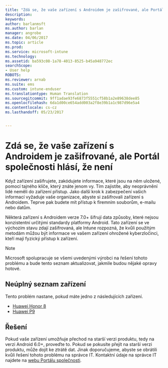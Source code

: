 ```yaml
---
title: "Zdá se, že vaše zařízení s Androidem je zašifrované, ale Portál společnosti hlásí, že není"
description: 
keywords: 
author: barlanmsft
ms.author: barlan
manager: angrobe
ms.date: 04/06/2017
ms.topic: article
ms.prod: 
ms.service: microsoft-intune
ms.technology: 
ms.assetid: ba593c08-1a78-4013-8525-b45a948772ec
searchScope:
- User help
ROBOTS: 
ms.reviewer: arnab
ms.suite: ems
ms.custom: intune-enduser
ms.translationtype: Human Translation
ms.sourcegitcommit: 9ff1adae93fe6873f5551cf58b1a2e89638dee85
ms.openlocfilehash: 6da1d00ce654add003a2f8e39b1a1c987d96e5a4
ms.contentlocale: cs-cz
ms.lasthandoff: 05/23/2017


---
```



# <a name="your-android-device-seems-to-be-encrypted-but-company-portal-says-otherwise"></a>Zdá se, že vaše zařízení s Androidem je zašifrované, ale Portál společnosti hlásí, že není

Když zařízení zašifrujete, zakódujete informace, které jsou na něm uložené, pomocí tajného klíče, který znáte jenom vy. Tím zajistíte, aby neoprávnění lidé neměli do zařízení přístup. Jako další krok k zabezpečení vašich informací vyžaduje vaše organizace, abyste si zašifrovali zařízení s Androidem. Teprve pak budete mít přístup k firemním souborům, e-mailu nebo datům.

Některá zařízení s Androidem verze 7.0+ šifrují data způsoby, které nejsou konzistentní určitými standardy platformy Android. Tato zařízení se ve výchozím stavu zdají zašifrovaná, ale Intune rozpozná, že kvůli použitým metodám můžou být informace ve vašem zařízení ohrožené kyberzločinci, kteří mají fyzický přístup k zařízení.

> [!Note]
> Microsoft spolupracuje se všemi uvedenými výrobci na řešení tohoto problému a bude tento seznam aktualizovat, jakmile budou nějaké opravy hotové.

## <a name="an-incomplete-list-of-devices"></a>Neúplný seznam zařízení

Tento problém nastane, pokud máte jedno z následujících zařízení.

- [Huawei Honor 8](http://consumer.huawei.com/en/support/mobile-phones/honor8_en-sup.htm)
- [Huawei P9](http://consumer.huawei.com/mobile-phones/p9/index.html)

## <a name="solutions"></a>Řešení

Pokud vaše zařízení umožňuje přechod na starší verzi produktu, tedy na verzi Android 6.0+, proveďte to. Pokud se pokusíte přejít na starší verzi produktu, může dojít ke ztrátě dat. Jinak doporučujeme, abyste se obrátili kvůli řešení tohoto problému na správce IT. Kontaktní údaje na správce IT najdete na [webu Portálu společnosti](http://portal.manage.microsoft.com).

